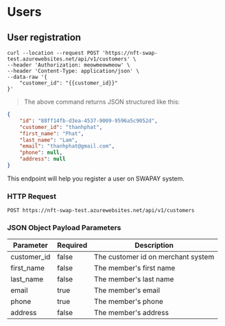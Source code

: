 # Users

## User registration


```shell
curl --location --request POST 'https://nft-swap-test.azurewebsites.net/api/v1/customers' \
--header 'Authorization: meowmeowmeow' \
--header 'Content-Type: application/json' \
--data-raw '{
    "customer_id": "{{customer_id}}"
}'
```

> The above command returns JSON structured like this:

```json
{
    "id": "88ff14fb-d3ea-4537-9009-9596a5c9052d",
    "customer_id": "thanhphat",
    "first_name": "Phat",
    "last_name": "Lam",
    "email": "thanhphat@gmail.com",
    "phone": null,
    "address": null
}
```

This endpoint will help you register a user on SWAPAY system.

### HTTP Request

`POST https://nft-swap-test.azurewebsites.net/api/v1/customers`

### JSON Object Payload Parameters

Parameter | Required | Description
--------- | -------- | -----------
customer_id | false | The customer id on merchant system 
first_name | false | The member's first name 
last_name | false | The member's last name 
email | true | The member's email 
phone | true | The member's phone 
address | false | The member's address 
